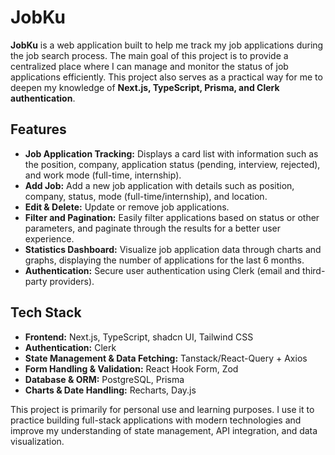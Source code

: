 # JobKu

**JobKu** is a web application built to help me track my job applications during the job search process. The main goal of this project is to provide a centralized place where I can manage and monitor the status of job applications efficiently. This project also serves as a practical way for me to deepen my knowledge of **Next.js, TypeScript, Prisma, and Clerk authentication**.

## Features

- **Job Application Tracking:** Displays a card list with information such as the position, company, application status (pending, interview, rejected), and work mode (full-time, internship).
- **Add Job:** Add a new job application with details such as position, company, status, mode (full-time/internship), and location.
- **Edit & Delete:** Update or remove job applications.
- **Filter and Pagination:** Easily filter applications based on status or other parameters, and paginate through the results for a better user experience.
- **Statistics Dashboard:** Visualize job application data through charts and graphs, displaying the number of applications for the last 6 months.
- **Authentication:** Secure user authentication using Clerk (email and third-party providers).

## Tech Stack

- **Frontend:** Next.js, TypeScript, shadcn UI, Tailwind CSS
- **Authentication:** Clerk
- **State Management & Data Fetching:** Tanstack/React-Query + Axios
- **Form Handling & Validation:** React Hook Form, Zod
- **Database & ORM:** PostgreSQL, Prisma
- **Charts & Date Handling:** Recharts, Day.js

This project is primarily for personal use and learning purposes. I use it to practice building full-stack applications with modern technologies and improve my understanding of state management, API integration, and data visualization.
